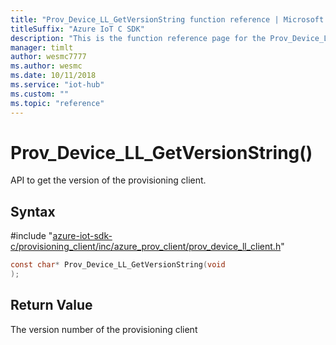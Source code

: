 ```yaml
---                             
title: "Prov_Device_LL_GetVersionString function reference | Microsoft Docs" 
titleSuffix: "Azure IoT C SDK"            
description: "This is the function reference page for the Prov_Device_LL_GetVersionString() function in the Azure IoT C SDK. This SDK is used with Azure IoT Hub and Azure IoT Hub Device Provisioning Service"            
manager: timlt                 
author: wesmc7777              
ms.author: wesmc               
ms.date: 10/11/2018                    
ms.service: "iot-hub"             
ms.custom: ""                
ms.topic: "reference"        
---                            
```


# Prov_Device_LL_GetVersionString()

API to get the version of the provisioning client.

## Syntax

\#include "[azure-iot-sdk-c/provisioning_client/inc/azure_prov_client/prov_device_ll_client.h](../prov-device-ll-client-h.md)"  
```C
const char* Prov_Device_LL_GetVersionString(void
);
```

## Return Value
The version number of the provisioning client

